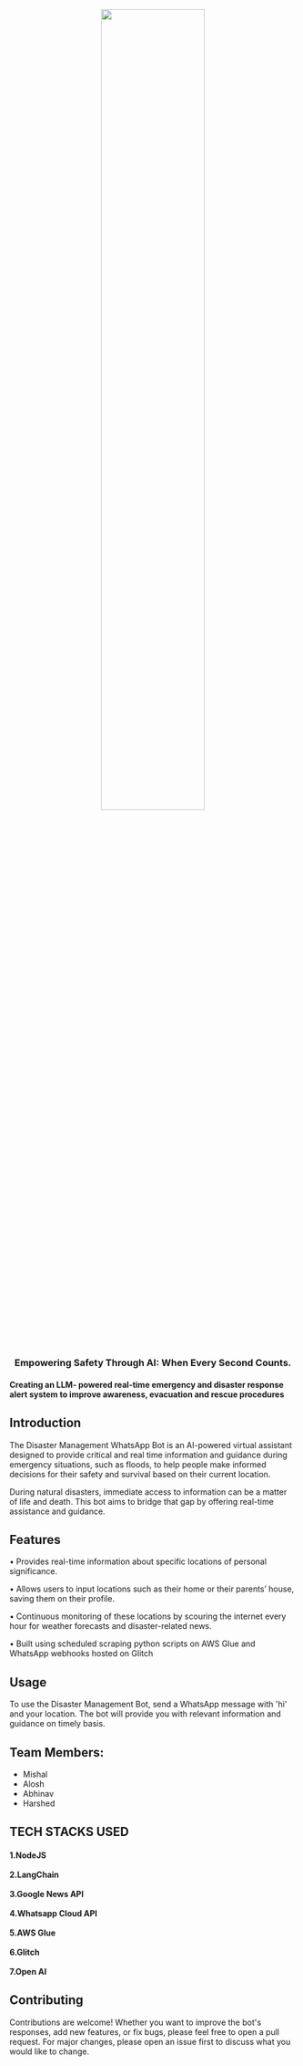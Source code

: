<h1 align="center">
  <br>
  
  <br>
       <img src="https://i.imgur.com/Qrnruzv.png" width="60%">
      
  <br>
</h1>

<h3 align="center">Empowering Safety Through AI: When Every Second Counts. </h3>
<h4>Creating an LLM- powered real-time emergency and disaster response alert system to improve awareness, evacuation and rescue procedures 
</h4>

## Introduction

The Disaster Management WhatsApp Bot is an AI-powered virtual assistant designed to provide critical and real time information and guidance during emergency situations, such as floods, to help people make informed decisions for their safety and survival based on their current location.

During natural disasters, immediate access to information can be a matter of life and death. This bot aims to bridge that gap by offering real-time assistance and guidance.

## Features

• Provides real-time information about specific locations of personal significance.

• Allows users to input locations such as their home or their parents’ house, saving them on their profile.

• Continuous monitoring of these locations by scouring the internet every hour for weather forecasts and disaster-related
news.

• Built using scheduled scraping python scripts on AWS Glue and WhatsApp webhooks hosted on Glitch

## Usage

To use the Disaster Management Bot, send a WhatsApp message with 'hi' and your location. The bot will provide you with relevant information and guidance on timely basis.

  
## Team Members:

- Mishal
- Alosh
- Abhinav
- Harshed

## TECH STACKS USED

<h4> 
  1.NodeJS
  <br>
  <br>
  2.LangChain
  <br>
  <br>
 3.Google News API
  <br>
  <br>
 4.Whatsapp Cloud API
  <br>
  <br>
 5.AWS Glue
  <br>
  <br>
 6.Glitch
  <br>
  <br>
 7.Open AI
  <br>
  
</h4>

## Contributing

Contributions are welcome! Whether you want to improve the bot's responses, add new features, or fix bugs, please feel free to open a pull request. For major changes, please open an issue first to discuss what you would like to change.

